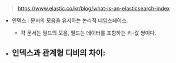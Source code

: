 > https://www.elastic.co/kr/blog/what-is-an-elasticsearch-index

- 인덱스 : 문서의 모음을 유지하는 논리적 네임스페이스. 
	- 각 문서는 필드의 모음, 필드는 데이터를 포함하는 키-값 쌍이다. 

- 인덱스과 관계형 디비의 차이: 
	- 